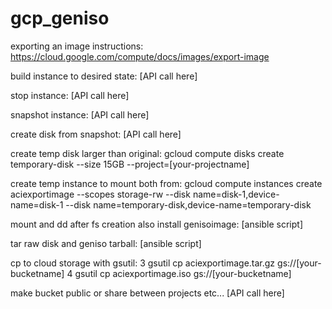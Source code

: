 # gcp_geniso

exporting an image instructions: https://cloud.google.com/compute/docs/images/export-image

build instance to desired state:
[API call here]

stop instance:
[API call here]

snapshot instance:
[API call here]

create disk from snapshot:
[API call here]

create temp disk larger than original:
gcloud compute disks create temporary-disk --size 15GB --project=[your-projectname]

create temp instance to mount both from:
gcloud compute instances create aciexportimage --scopes storage-rw --disk name=disk-1,device-name=disk-1 --disk name=temporary-disk,device-name=temporary-disk

mount and dd after fs creation also install genisoimage:
[ansible script]

tar raw disk and geniso tarball:
[ansible script]

cp to cloud storage with gsutil:
    3  gsutil cp aciexportimage.tar.gz gs://[your-bucketname]
    4  gsutil cp aciexportimage.iso gs://[your-bucketname]

make bucket public or share between projects etc...
[API call here]
